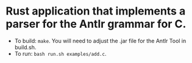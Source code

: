 # Rust application that implements a parser for the Antlr grammar for C.

* To build: `make`. You will need to adjust the .jar file for the Antlr Tool in build.sh.
* To run: `bash run.sh examples/add.c`.
